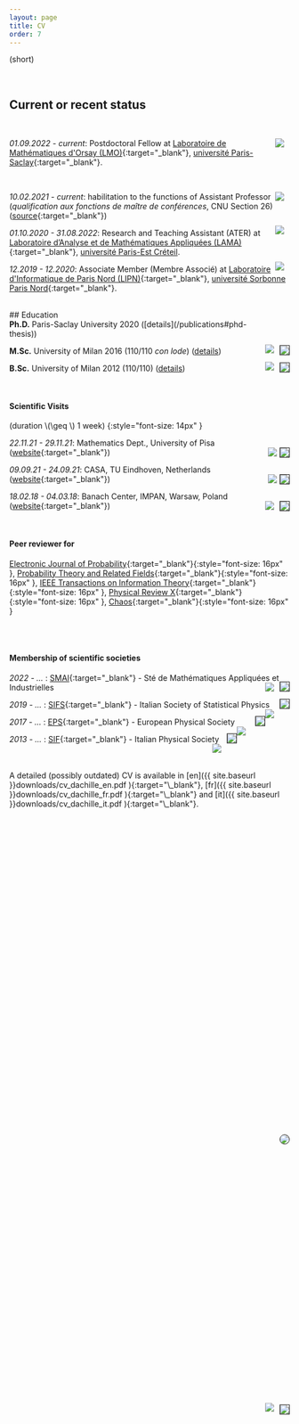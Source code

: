 ```yaml
---
layout: page
title: CV
order: 7
---
```

<!--- TOC
{:toc}-->
<img style="max-height:125px; position: relative; float:right; top: 50%; border:solid 0.05em;transform: translateY(-60%); margin-left:15px !important; border-radius: 50%;" src="../assets/dachille2.jpeg">

(short)


<br/>

<!-- To uncomment and sanitize after September, hopefully -->


## Current or recent status
<br/>

_01.09.2022 - current_: <a href="https://www.imo.universite-paris-saclay.fr/fr/" target="\_blank"> <img style="max-height:80px; position: relative; float:right; top: 50%; margin:0px !important; border-radius: 0px; padding-right:10px;" src="../assets/Orsay_Math_RVB.png"></a> Postdoctoral Fellow at [Laboratoire de Mathématiques d'Orsay (LMO)](https://www.imo.universite-paris-saclay.fr/fr/){:target="\_blank"}, [université Paris-Saclay](https://www.universite-paris-saclay.fr/){:target="\_blank"}.

<br/>

_10.02.2021 - current_: <a href="https://fr.wikipedia.org/wiki/Conseil_national_des_universit%C3%A9s" target="\_blank"> <img style="max-height:40px; position: relative; float:right; top: 50%; margin:0px !important; border-radius: 0px; padding-right:10px;" src="../assets/CNU_logo.jpeg"></a> habilitation to the functions of Assistant Professor (_qualification aux fonctions de maître de conférences_, CNU Section 26) ([source](https://www.galaxie.enseignementsup-recherche.gouv.fr/ensup/qualification/Resultats_2021/Qualif_MCF2021.pdf){:target="\_blank"})

<!--
_10/02/2021 - current_: <a href="https://fr.wikipedia.org/wiki/Conseil_national_des_universit%C3%A9s" target="\_blank"> <img style="max-height:40px; position: relative; float:right; top: 50%; margin:0px !important; border-radius: 0px; padding-right:10px;" src="../assets/CNU_logo.jpeg"></a> habilitation to the functions of Assistant Professor (_qualification aux fonctions de maître de conférences_, CNU Section 26) ([source](https://www.galaxie.enseignementsup-recherche.gouv.fr/ensup/qualification/Resultats_2021/Qualif_MCF2021.pdf){:target="\_blank"})
-->


_01.10.2020 - 31.08.2022_: Research and Teaching Assistant (ATER) <a href="https://www.u-pec.fr/" target="\_blank"> <img style="max-height:60px; position: relative; float:right; top: 50%; transform: translateY(-30%); margin:0px !important; border-radius: 0px; padding-right:10px;" src="../assets/LAMAweb.png"></a> at [Laboratoire d’Analyse et de Mathématiques Appliquées (LAMA)](https://lama.u-pem.fr/){:target="\_blank"}, <a href="https://www.u-pec.fr/" target="\_blank">université Paris-Est Créteil</a>. <!--Working with [Arnaud Le Ny](https://perso.math.u-pem.fr/le_ny.arnaud/){:target="\_blank"}-->

_12.2019 - 12.2020_: Associate Member (Membre Associé) <a href="https://lipn.univ-paris13.fr/" target="\_blank"> <img style="max-height:60px; position: relative; float:right; top: 50%; transform: translateY(-30%); margin:0px !important; border-radius: 0px; padding-right:10px;" src="../assets/Logo-LIPN.png"></a> at [Laboratoire d'Informatique de Paris Nord (LIPN)](https://lipn.univ-paris13.fr/){:target="\_blank"}, [université Sorbonne Paris Nord](https://www.univ-paris13.fr/){:target="\_blank"}.<!--, équipe CALIN. Working with [Andrea Sportiello](https://lipn.univ-paris13.fr/~sportiello/index_eng.html){:target="\_blank"}-->


<br/>
## Education
<br/>
<img style="max-height:30px; position: relative; float:right; top: 50%; transform: translateY(-10%); margin:0px; border-radius: 0px;border: solid .05em;" src="../assets/flag_FR.png"/><a href="https://www.universite-paris-saclay.fr/" target="_blank"> <img style="max-height:40px; position: relative; float:right; top: 50%; transform: translateY(-30%); margin:0px !important; border-radius: 0px; padding-right:10px;" src="../assets/logoupsaclay.png"></a><b>Ph.D.</b> Paris-Saclay University 2020  ([details](/publications#phd-thesis))<!--a href="https://www.universite-paris-saclay.fr/" target="\_blank"> <img style="max-height:50px;float:left;padding:10px;" src="../assets/logoupsaclay.png"></a></span-->

<img style="max-height:30px; position: relative; float:right; top: 40%; transform: translateY(-10%); margin:0px; border-radius: 0px;border: solid .05em;" src="../assets/flag_IT.png"/><a href="https://www.unimi.it/en" target="\_blank"> <img style="max-height:40px; position: relative; float:right; top: 50%; transform: translateY(-20%); margin:0px !important; border-radius: 0px; padding-right:10px;" src="../assets/unimi_logo_header_nero.png"></a>**M.Sc.** University of Milan 2016 (110/110 _con lode_) ([details](/publications#msc-thesis))

<img style="max-height:30px; position: relative; float:right; top: 40%; transform: translateY(-10%); margin:0px; border-radius: 0px;border: solid .05em;" src="../assets/flag_IT.png"/><a href="https://www.unimi.it/en" target="_blank"> <img style="max-height:40px; position: relative; float:right; top: 50%; transform: translateY(-20%); margin:0px !important; border-radius: 0px; padding-right:10px;" src="../assets/unimi_logo_header_nero.png"></a>**B.Sc.** University of Milan 2012 (110/110) ([details](/publications#bsc-thesis))


<br/>

#### Scientific Visits
(duration \\(\geq \\) 1 week)
{:style="font-size: 14px" }

_22.11.21 - 29.11.21_: Mathematics Dept., University of Pisa
 ([website](#){:target="\_blank"}) <img style="max-height:30px; position: relative; float:right; top: 50%; border: solid .05em; border-radius: 0px;" src="../assets/flag_IT.png"/> &nbsp; <a href="https://www.dm.unipi.it/webnew/en/info/introduction" target="_blank"> <img style="max-height:30px; position: relative; float:right; top: 50%; margin:0px; border-radius: 0px; padding-right:5px;" src="../assets/logo_Pisa.png"></a>
 <br/>

_09.09.21 - 24.09.21_: CASA, TU Eindhoven, Netherlands
 ([website](https://casa.win.tue.nl/event/matteo-dachille-universite-paris-est-creteil/){:target="\_blank"}) <img style="max-height:30px; position: relative; float:right; top: 50%; border: solid .05em; border-radius: 0px;" src="../assets/flag_NL.png"/> &nbsp; <a href="https://casa.win.tue.nl/" target="_blank"> <img style="max-height:30px; position: relative; float:right; top: 50%; margin:0px; border-radius: 0px; padding-right:5px;" src="../assets/casa_logo.png"></a>
 <br/>

_18.02.18 - 04.03.18_: Banach Center, IMPAN, Warsaw, Poland
 ([website](https://www.mimuw.edu.pl/~miekisz/index.php?st=4){:target="\_blank"}) <img style="max-height:30px; position: relative; float:right; top: 50%; border: solid .05em; border-radius: 0px;" src="../assets/flag_PL.png"/> &nbsp; <a href="https://www.impan.pl/en/activities/banach-center" target="_blank"> <img style="max-height:30px; position: relative; float:right; top: 50%; margin:0px; border-radius: 0px; padding-right:10px;" src="../assets/impan_notext.gif"></a>

<br/>

#### Peer reviewer for

[Electronic Journal of Probability](https://imstat.org/journals-and-publications/electronic-journal-of-probability/){:target="\_blank"}{:style="font-size: 16px" }, [Probability Theory and Related Fields](https://www.springer.com/journal/440){:target="\_blank"}{:style="font-size: 16px" }, [IEEE Transactions on Information Theory](https://ieeexplore.ieee.org/xpl/RecentIssue.jsp?punumber=18){:target="\_blank"}{:style="font-size: 16px" }, [Physical Review X](https://journals.aps.org/prx/){:target="\_blank"}{:style="font-size: 16px" }, [Chaos](https://aip.scitation.org/journal/cha){:target="\_blank"}{:style="font-size: 16px" }  <!--<img style="max-height:30px; position: relative; float:right; top: 30%; transform: translateY(-10%); margin:0px; border-radius: 0px;border: solid .05em;" src="../assets/flag_US.png"/>&nbsp;-->
<!--
<a href="https://www.ieee.org/" target="_blank"> <img style="max-height:30px; position: relative; float:right; top: 30%; margin:0px; border-radius: 0px; padding-right:10px;" src="../assets/logo_IEEE.jpeg"></a>&nbsp; <a href="https://www.aps.org/" target="_blank"> <img style="max-height:30px; position: relative; float:right; top: 50%; margin:0px; border-radius: 0px; padding-right:10px;" src="../assets/logo_APS.png"></a>&nbsp; <a href="https://imstat.org/" target="_blank"> <img style="max-height:30px; position: relative; float:right; top: 30%; margin:0px; border-radius: 0px; padding-right:10px;" src="../assets/logo_IMS.png"></a>&nbsp; <a href="https://www.aip.org/" target="_blank"> <img style="max-height:30px; position: relative; float:right; top: 30%; margin:0px; border-radius: 0px; padding-right:10px;" src="../assets/logo_AIP.png"></a>
-->
<br/>
<br/>

#### Membership of scientific societies

_2022 - ..._ : [SMAI](http://smai.emath.fr/){:target="\_blank"} - Sté de Mathématiques Appliquées et Industrielles <img style="max-height:30px; position: relative; float:right; top: 30%; transform: translateY(-10%); margin:0px; border-radius: 0px;border: solid .05em;" src="../assets/flag_FR.png"/>&nbsp; <a href="http://smai.emath.fr/" target="_blank"> <img style="max-height:30px; position: relative; float:right; top: 50%; margin:0px; border-radius: 0px; padding-right:10px;" src="../assets/SMAI_logo.jpeg"></a>


<!--
 _2022 - ..._ : [SMAI](http://smai.emath.fr/){:target="\_blank"} - Society of Applied and Industrial Mathematics <img style="max-height:30px; position: relative; float:right; top: 30%; transform: translateY(-10%); margin:0px; border-radius: 0px;border: solid .05em;" src="../assets/flag_FR.png"/>&nbsp; <a href="http://smai.emath.fr/" target="_blank"> <img style="max-height:30px; position: relative; float:right; top: 50%; margin:0px; border-radius: 0px; padding-right:10px;" src="../assets/logo_SMAI.jpeg"></a>
-->
 _2019 - ..._ : [SIFS](https://www.fisicastatistica.org/home){:target="\_blank"} - Italian Society of Statistical Physics <img style="max-height:30px; position: relative; float:right; top: 30%; transform: translateY(-10%); margin:0px; border-radius: 0px;border: solid .05em;" src="../assets/flag_IT.png"/>&nbsp; <a href="https://www.fisicastatistica.org/home" target="_blank"> <img style="max-height:30px; position: relative; float:right; top: 50%; margin:0px; border-radius: 0px; padding-right:10px;" src="../assets/logo_SIFS.png"></a>

 _2017 - ..._ : [EPS](https://www.eps.org/){:target="\_blank"} - European Physical Society <img style="max-height:30px; position: relative; float:right; top: 30%; transform: translateY(-10%); margin:0px; border-radius: 0px;border: solid .05em;" src="../assets/flag_EU.png"/>&nbsp; <a href="https://www.eps.org/" target="_blank"> <img style="max-height:30px; position: relative; float:right; top: 50%; margin:0px; border-radius: 0px; padding-right:17px;" src="../assets/logo_EPS.png"></a>

 _2013 - ..._ : [SIF](https://www.sif.it){:target="\_blank"} - Italian Physical Society <img style="max-height:30px; position: relative; float:right; top: 30%; transform: translateY(-10%); margin:0px; border-radius: 0px;border: solid .05em;" src="../assets/flag_IT.png"/>&nbsp; <a href="https://en.sif.it/" target="_blank"> <img style="max-height:30px; position: relative; float:right; top: 50%; margin:0px; border-radius: 0px; padding-right:10px;" src="../assets/logo_SIF.png"></a>



<br/>
<br/>
A detailed (possibly outdated) CV is available in [en]({{  site.baseurl }}downloads/cv_dachille_en.pdf ){:target="\_blank"}, [fr]({{  site.baseurl }}downloads/cv_dachille_fr.pdf ){:target="\_blank"} and [it]({{  site.baseurl }}downloads/cv_dachille_it.pdf ){:target="\_blank"}.
